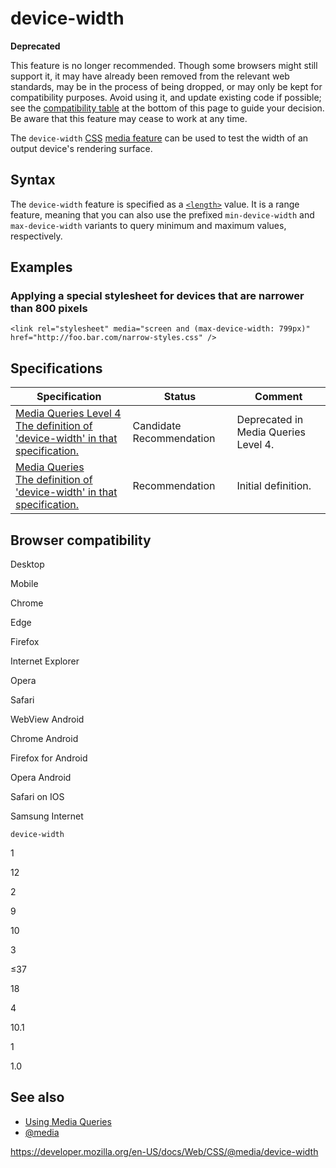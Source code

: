 # device-width

**Deprecated**

This feature is no longer recommended. Though some browsers might still support it, it may have already been removed from the relevant web standards, may be in the process of being dropped, or may only be kept for compatibility purposes. Avoid using it, and update existing code if possible; see the [compatibility table](#browser_compatibility) at the bottom of this page to guide your decision. Be aware that this feature may cease to work at any time.

The `device-width` [CSS](https://developer.mozilla.org/en-US/docs/Web/CSS) [media feature](../media_queries/using_media_queries#media_features) can be used to test the width of an output device's rendering surface.

## Syntax

The `device-width` feature is specified as a [`<length>`](../length) value. It is a range feature, meaning that you can also use the prefixed `min-device-width` and `max-device-width` variants to query minimum and maximum values, respectively.

## Examples

### Applying a special stylesheet for devices that are narrower than 800 pixels

    <link rel="stylesheet" media="screen and (max-device-width: 799px)" href="http://foo.bar.com/narrow-styles.css" />

## Specifications

<table><thead><tr class="header"><th>Specification</th><th>Status</th><th>Comment</th></tr></thead><tbody><tr class="odd"><td><a href="https://drafts.csswg.org/mediaqueries-4/#device-width">Media Queries Level 4<br />
<span class="small">The definition of 'device-width' in that specification.</span></a></td><td><span class="spec-cr">Candidate Recommendation</span></td><td>Deprecated in Media Queries Level 4.</td></tr><tr class="even"><td><a href="https://drafts.csswg.org/mediaqueries-3/#device-width">Media Queries<br />
<span class="small">The definition of 'device-width' in that specification.</span></a></td><td><span class="spec-rec">Recommendation</span></td><td>Initial definition.</td></tr></tbody></table>

## Browser compatibility

Desktop

Mobile

Chrome

Edge

Firefox

Internet Explorer

Opera

Safari

WebView Android

Chrome Android

Firefox for Android

Opera Android

Safari on IOS

Samsung Internet

`device-width`

1

12

2

9

10

3

≤37

18

4

10.1

1

1.0

## See also

- [Using Media Queries](../media_queries/using_media_queries)
- [@media](../@media)

<a href="https://developer.mozilla.org/en-US/docs/Web/CSS/@media/device-width" class="_attribution-link">https://developer.mozilla.org/en-US/docs/Web/CSS/@media/device-width</a>
